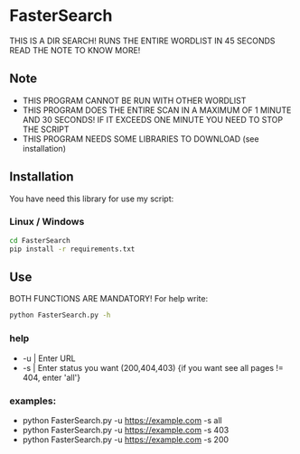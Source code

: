 
# FasterSearch

THIS IS A DIR SEARCH!
RUNS THE ENTIRE WORDLIST IN 45 SECONDS
READ THE NOTE TO KNOW MORE!

## Note

- THIS PROGRAM CANNOT BE RUN WITH OTHER WORDLIST
- THIS PROGRAM DOES THE ENTIRE SCAN IN A MAXIMUM OF 1 MINUTE AND 30 SECONDS!
  IF IT EXCEEDS ONE MINUTE YOU NEED TO STOP THE SCRIPT
- THIS PROGRAM NEEDS SOME LIBRARIES TO DOWNLOAD (see installation)
## Installation

You have need this library for use my script: 

### Linux / Windows 
```bash
cd FasterSearch
pip install -r requirements.txt
```
    
## Use

BOTH FUNCTIONS ARE MANDATORY!
For help write:

```bash
python FasterSearch.py -h
```
### help
- -u  |  Enter URL
- -s  |  Enter status you want (200,404,403) {if you want see all pages != 404, enter 'all'}

### examples:

- python FasterSearch.py -u https://example.com -s all
- python FasterSearch.py -u https://example.com -s 403
- python FasterSearch.py -u https://example.com -s 200
